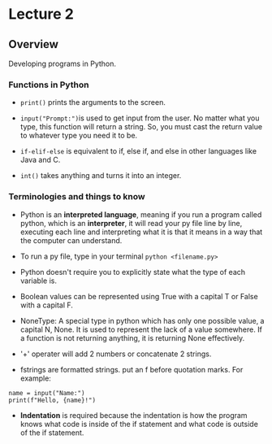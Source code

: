 # Lecture 2

## Overview

Developing programs in Python.

### Functions in Python

* `print()` prints the arguments to the screen.

* `input("Prompt:")`is used to get input from the user. No matter what you type, this function will return a string. So, you must cast the return value to whatever type you need it to be.

* `if-elif-else` is equivalent to if, else if, and else in other languages like Java and C.

* `int()` takes anything and turns it into an integer.

### Terminologies and things to know

* Python is an **interpreted language**, meaning if you run a program called python, which is an **interpreter**, it will read your py file line by line, executing each line and interpreting what it is that it means in a way that the computer can understand.

* To run a py file, type in your terminal `python <filename.py>`

* Python doesn't require you to explicitly state what the type of each variable is.

* Boolean values can be represented using True with a capital T or False with a capital F.

* NoneType: A special type in python which has only one possible value, a capital N, None. It is used to represent the lack of a value somewhere. If a function is not returning anything, it is returning None effectively.

* '+' operater will add 2 numbers or concatenate 2 strings.

* fstrings are formatted strings. put an f before quotation marks. For example: 
```
name = input("Name:")
print(f"Hello, {name}!")
```

* **Indentation** is required because the indentation is how the program knows what code is inside of the if statement and what code is outside of the if statement. 